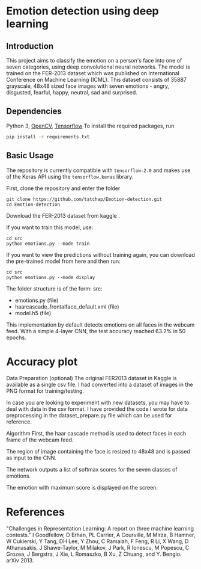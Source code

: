 # Emotion detection using deep learning
## Introduction
This project aims to classify the emotion on a person's face into one of seven categories, using deep convolutional neural networks. The model is trained on the FER-2013 dataset which was published on International Conference on Machine Learning (ICML). This dataset consists of 35887 grayscale, 48x48 sized face images with seven emotions - angry, disgusted, fearful, happy, neutral, sad and surprised.

## Dependencies
Python 3, [OpenCV](OpenCV), [Tensorflow](Tensorflow)
To install the required packages, run
```bash
pip install -r requirements.txt
```
## Basic Usage
The repository is currently compatible with `tensorflow-2.0` and makes use of the Keras API using the `tensorflow.keras` library.

First, clone the repository and enter the folder
```
git clone https://github.com/tatchap/Emotion-detection.git
cd Emotion-detection
```
Download the FER-2013 dataset from kaggle .

If you want to train this model, use:

```
cd src
python emotions.py --mode train
```
If you want to view the predictions without training again, you can download the pre-trained model from here and then run:
```
cd src
python emotions.py --mode display
```
The folder structure is of the form:
src:

- emotions.py (file)
- haarcascade_frontalface_default.xml (file)
- model.h5 (file)

This implementation by default detects emotions on all faces in the webcam feed. With a simple 4-layer CNN, the test accuracy reached 63.2% in 50 epochs.

# Accuracy plot

Data Preparation (optional)
The original FER2013 dataset in Kaggle is available as a single csv file. I had converted into a dataset of images in the PNG format for training/testing.

In case you are looking to experiment with new datasets, you may have to deal with data in the csv format. I have provided the code I wrote for data preprocessing in the dataset_prepare.py file which can be used for reference.

Algorithm
First, the haar cascade method is used to detect faces in each frame of the webcam feed.

The region of image containing the face is resized to 48x48 and is passed as input to the CNN.

The network outputs a list of softmax scores for the seven classes of emotions.

The emotion with maximum score is displayed on the screen.

# References
"Challenges in Representation Learning: A report on three machine learning contests." I Goodfellow, D Erhan, PL Carrier, A Courville, M Mirza, B Hamner, W Cukierski, Y Tang, DH Lee, Y Zhou, C Ramaiah, F Feng, R Li,
X Wang, D Athanasakis, J Shawe-Taylor, M Milakov, J Park, R Ionescu, M Popescu, C Grozea, J Bergstra, J Xie, L Romaszko, B Xu, Z Chuang, and Y. Bengio. arXiv 2013.
